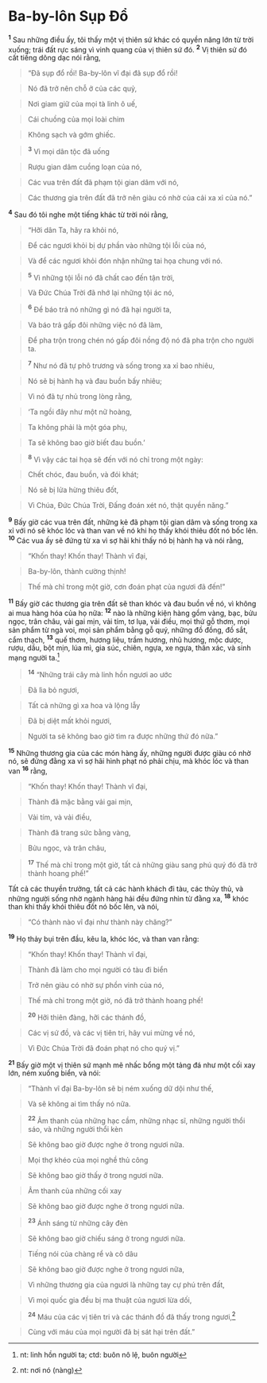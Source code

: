 

# Ba-by-lôn Sụp Đổ
<sup><b>1</b></sup> Sau những điều ấy, tôi thấy một vị thiên sứ khác có quyền năng lớn từ trời xuống; trái đất rực sáng vì vinh quang của vị thiên sứ đó. <sup><b>2</b></sup> Vị thiên sứ đó cất tiếng dõng dạc nói rằng,


> “Đã sụp đổ rồi! Ba-by-lôn vĩ đại đã sụp đổ rồi!
>


> Nó đã trở nên chỗ ở của các quỷ,
>


> Nơi giam giữ của mọi tà linh ô uế,
>


> Cái chuồng của mọi loài chim
>


> Không sạch và gớm ghiếc.
>


> <sup><b>3</b></sup> Vì mọi dân tộc đã uống
>


> Rượu gian dâm cuồng loạn của nó,
>


> Các vua trên đất đã phạm tội gian dâm với nó,
>


> Các thương gia trên đất đã trở nên giàu có nhờ của cải xa xỉ của nó.”
>

<sup><b>4</b></sup> Sau đó tôi nghe một tiếng khác từ trời nói rằng,


> “Hỡi dân Ta, hãy ra khỏi nó,
>


> Để các ngươi khỏi bị dự phần vào những tội lỗi của nó,
>


> Và để các ngươi khỏi đón nhận những tai họa chung với nó.
>


> <sup><b>5</b></sup> Vì những tội lỗi nó đã chất cao đến tận trời,
>


> Và Đức Chúa Trời đã nhớ lại những tội ác nó,
>


> <sup><b>6</b></sup> Để báo trả nó những gì nó đã hại người ta,
>


> Và báo trả gấp đôi những việc nó đã làm,
>


> Để pha trộn trong chén nó gấp đôi nồng độ nó đã pha trộn cho người ta.
>


> <sup><b>7</b></sup> Như nó đã tự phô trương và sống trong xa xỉ bao nhiêu,
>


> Nó sẽ bị hành hạ và đau buồn bấy nhiêu;
>


> Vì nó đã tự nhủ trong lòng rằng,
>


> ‘Ta ngồi đây như một nữ hoàng,
>


> Ta không phải là một góa phụ,
>


> Ta sẽ không bao giờ biết đau buồn.’
>


> <sup><b>8</b></sup> Vì vậy các tai họa sẽ đến với nó chỉ trong một ngày:
>


> Chết chóc, đau buồn, và đói khát;
>


> Nó sẽ bị lửa hừng thiêu đốt,
>


> Vì Chúa, Đức Chúa Trời, Đấng đoán xét nó, thật quyền năng.”
>

<sup><b>9</b></sup> Bấy giờ các vua trên đất, những kẻ đã phạm tội gian dâm và sống trong xa xỉ với nó sẽ khóc lóc và than van về nó khi họ thấy khói thiêu đốt nó bốc lên. <sup><b>10</b></sup> Các vua ấy sẽ đứng từ xa vì sợ hãi khi thấy nó bị hành hạ và nói rằng,


> “Khốn thay! Khốn thay! Thành vĩ đại,
>


> Ba-by-lôn, thành cường thịnh!
>


> Thế mà chỉ trong một giờ, cơn đoán phạt của ngươi đã đến!”
>

<sup><b>11</b></sup> Bấy giờ các thương gia trên đất sẽ than khóc và đau buồn về nó, vì không ai mua hàng hóa của họ nữa: <sup><b>12</b></sup> nào là những kiện hàng gồm vàng, bạc, bửu ngọc, trân châu, vải gai mịn, vải tím, tơ lụa, vải điều, mọi thứ gỗ thơm, mọi sản phẩm từ ngà voi, mọi sản phẩm bằng gỗ quý, những đồ đồng, đồ sắt, cẩm thạch, <sup><b>13</b></sup> quế thơm, hương liệu, trầm hương, nhũ hương, mộc dược, rượu, dầu, bột mịn, lúa mì, gia súc, chiên, ngựa, xe ngựa, thân xác, và sinh mạng người ta.[^2]


> <sup><b>14</b></sup> “Những trái cây mà linh hồn ngươi ao ước
>


> Đã lìa bỏ ngươi,
>


> Tất cả những gì xa hoa và lộng lẫy
>


> Đã bị diệt mất khỏi ngươi,
>


> Người ta sẽ không bao giờ tìm ra được những thứ đó nữa.”
>

<sup><b>15</b></sup> Những thương gia của các món hàng ấy, những người được giàu có nhờ nó, sẽ đứng đằng xa vì sợ hãi hình phạt nó phải chịu, mà khóc lóc và than van <sup><b>16</b></sup> rằng,


> “Khốn thay! Khốn thay! Thành vĩ đại,
>


> Thành đã mặc bằng vải gai mịn,
>


> Vải tím, và vải điều,
>


> Thành đã trang sức bằng vàng,
>


> Bửu ngọc, và trân châu,
>


> <sup><b>17</b></sup> Thế mà chỉ trong một giờ, tất cả những giàu sang phú quý đó đã trở thành hoang phế!”
>

Tất cả các thuyền trưởng, tất cả các hành khách đi tàu, các thủy thủ, và những người sống nhờ ngành hàng hải đều đứng nhìn từ đằng xa, <sup><b>18</b></sup> khóc than khi thấy khói thiêu đốt nó bốc lên, và nói,


> “Có thành nào vĩ đại như thành này chăng?”
>

<sup><b>19</b></sup> Họ thảy bụi trên đầu, kêu la, khóc lóc, và than van rằng:


> “Khốn thay! Khốn thay! Thành vĩ đại,
>


> Thành đã làm cho mọi người có tàu đi biển
>


> Trở nên giàu có nhờ sự phồn vinh của nó,
>


> Thế mà chỉ trong một giờ, nó đã trở thành hoang phế!
>


> <sup><b>20</b></sup> Hỡi thiên đàng, hỡi các thánh đồ,
>


> Các vị sứ đồ, và các vị tiên tri, hãy vui mừng về nó,
>


> Vì Đức Chúa Trời đã đoán phạt nó cho quý vị.”
>

<sup><b>21</b></sup> Bấy giờ một vị thiên sứ mạnh mẽ nhấc bổng một tảng đá như một cối xay lớn, ném xuống biển, và nói:


> “Thành vĩ đại Ba-by-lôn sẽ bị ném xuống dữ dội như thế,
>


> Và sẽ không ai tìm thấy nó nữa.
>


> <sup><b>22</b></sup> Âm thanh của những hạc cầm, những nhạc sĩ, những người thổi sáo, và những người thổi kèn
>


> Sẽ không bao giờ được nghe ở trong ngươi nữa.
>


> Mọi thợ khéo của mọi nghề thủ công
>


> Sẽ không bao giờ thấy ở trong ngươi nữa.
>


> Âm thanh của những cối xay
>


> Sẽ không bao giờ được nghe ở trong ngươi nữa.
>


> <sup><b>23</b></sup> Ánh sáng từ những cây đèn
>


> Sẽ không bao giờ chiếu sáng ở trong ngươi nữa.
>


> Tiếng nói của chàng rể và cô dâu
>


> Sẽ không bao giờ được nghe ở trong ngươi nữa,
>


> Vì những thương gia của ngươi là những tay cự phú trên đất,
>


> Vì mọi quốc gia đều bị ma thuật của ngươi lừa dối,
>


> <sup><b>24</b></sup> Máu của các vị tiên tri và các thánh đồ đã thấy trong ngươi,[^1]
>


> Cùng với máu của mọi người đã bị sát hại trên đất.”
>

[^1]: nt: nơi nó (nàng)
[^2]: nt: linh hồn người ta; ctd: buôn nô lệ, buôn người
